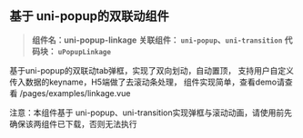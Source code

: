 

## 基于 uni-popup的双联动组件
> **组件名：uni-popup-linkage**
> **关联组件： `uni-popup`、`uni-transition`**
> **代码块： `uPopupLinkage`**

基于uni-popup的双联动tab弹框，实现了双向划动，自动置顶，
支持用户自定义传入数据的keyname，H5端做了去滚动条处理，
组件实现简单，查看demo请查看 /pages/examples/linkage.vue

注意：本组件基于 uni-popup、uni-transition实现弹框与滚动动画，请使用前先确保该两组件已下载，否则无法执行


